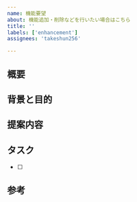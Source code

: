 ```yaml
---
name: 機能要望
about: 機能追加・削除などを行いたい場合はこちら
title: ''
labels: ['enhancement']
assignees: 'takeshun256'

---
```


## 概要

## 背景と目的

## 提案内容

## タスク
- [ ] 

## 参考